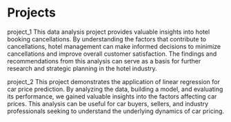 # Projects

project_1
This data analysis project provides valuable insights into hotel booking cancellations. By understanding the factors that contribute to cancellations, hotel management can make informed decisions to minimize cancellations and improve overall customer satisfaction. The findings and recommendations from this analysis can serve as a basis for further research and strategic planning in the hotel industry.

project_2
This project demonstrates the application of linear regression for car price prediction. By analyzing the data, building a model, and evaluating its performance, we gained valuable insights into the factors affecting car prices. This analysis can be useful for car buyers, sellers, and industry professionals seeking to understand the underlying dynamics of car pricing.
